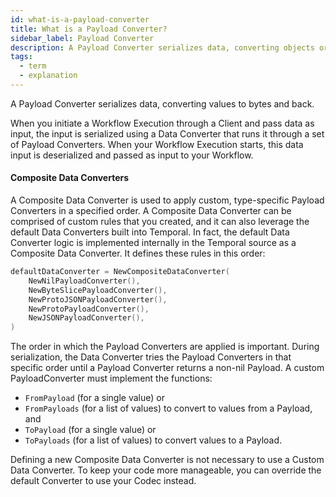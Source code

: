 ```yaml
---
id: what-is-a-payload-converter
title: What is a Payload Converter?
sidebar_label: Payload Converter
description: A Payload Converter serializes data, converting objects or values to bytes and back.
tags:
  - term
  - explanation
---
```


A Payload Converter serializes data, converting values to bytes and back.

When you initiate a Workflow Execution through a Client and pass data as input, the input is serialized using a Data Converter that runs it through a set of Payload Converters.
When your Workflow Execution starts, this data input is deserialized and passed as input to your Workflow.

#### Composite Data Converters

A Composite Data Converter is used to apply custom, type-specific Payload Converters in a specified order.
A Composite Data Converter can be comprised of custom rules that you created, and it can also leverage the default Data Converters built into Temporal.
In fact, the default Data Converter logic is implemented internally in the Temporal source as a Composite Data Converter. It defines these rules in this order:

```go
defaultDataConverter = NewCompositeDataConverter(
    NewNilPayloadConverter(),
    NewByteSlicePayloadConverter(),
    NewProtoJSONPayloadConverter(),
    NewProtoPayloadConverter(),
    NewJSONPayloadConverter(),
)
```

The order in which the Payload Converters are applied is important.
During serialization, the Data Converter tries the Payload Converters in that specific order until a Payload Converter returns a non-nil Payload.
A custom PayloadConverter must implement the functions:

- `FromPayload` (for a single value) or
- `FromPayloads` (for a list of values) to convert to values from a Payload, and
- `ToPayload` (for a single value) or
- `ToPayloads` (for a list of values) to convert values to a Payload.

Defining a new Composite Data Converter is not necessary to use a Custom Data Converter. To keep your code more manageable, you can override the default Converter to use your Codec instead.
